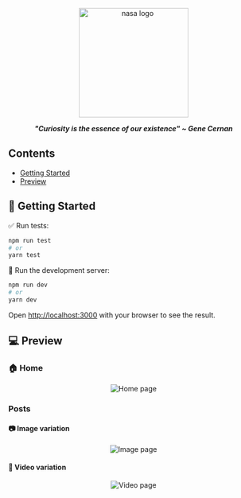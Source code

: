 <p align="center"><img src=https://logodownload.org/wp-content/uploads/2019/03/nasa-logo-0-599x599.png alt="nasa logo" width= "220px"valign="middle"/></p> 
<p size="10px" align="center" ><em><b>"Curiosity is the essence of our existence" ~ Gene Cernan</b></em></p>

## Contents

- [Getting Started](#getting-started)
- [Preview](#preview)

## 🔰 Getting Started

✅ Run tests:

```bash
npm run test
# or
yarn test
```

🚀 Run the development server:

```bash
npm run dev
# or
yarn dev
```

Open [http://localhost:3000](http://localhost:3000) with your browser to see the result.

## 💻 Preview

### 🏠 Home

<p align="center">
  <img src="https://i.imgur.com/9GZfUai.png" alt="Home page" align="center">
</p>

### Posts

#### 📷 Image variation

<p align="center">
  <img src="https://i.imgur.com/54gONYi.png" alt="Image page" align="center">
</p>

#### 🎥 Video variation

<p align="center">
  <img src="https://i.imgur.com/6y3Pchc.png" alt="Video page" align="center">
</p>
